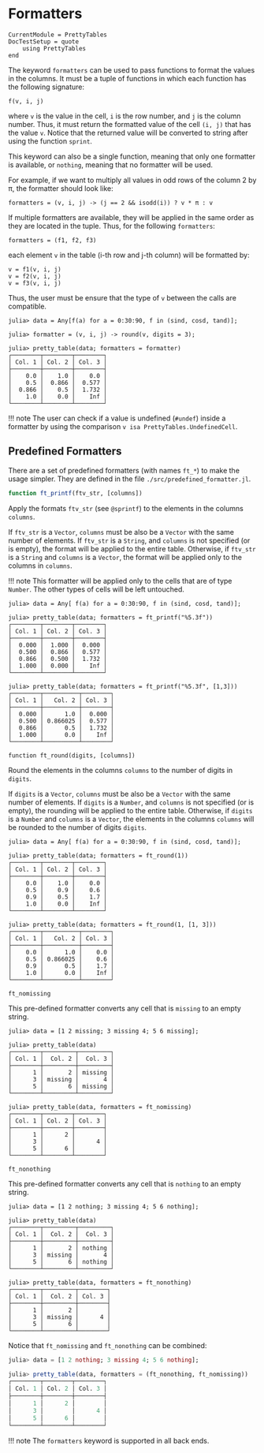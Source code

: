 Formatters
==========

```@meta
CurrentModule = PrettyTables
DocTestSetup = quote
    using PrettyTables
end
```

The keyword `formatters` can be used to pass functions to format the values in the columns.
It must be a tuple of functions in which each function has the following signature:

    f(v, i, j)

where `v` is the value in the cell, `i` is the row number, and `j` is the column number.
Thus, it must return the formatted value of the cell `(i, j)` that has the value `v`. Notice
that the returned value will be converted to string after using the function `sprint`.

This keyword can also be a single function, meaning that only one formatter is available, or
`nothing`, meaning that no formatter will be used.

For example, if we want to multiply all values in odd rows of the column 2 by π, the
formatter should look like:

    formatters = (v, i, j) -> (j == 2 && isodd(i)) ? v * π : v

If multiple formatters are available, they will be applied in the same order as they are
located in the tuple. Thus, for the following `formatters`:

    formatters = (f1, f2, f3)

each element `v` in the table (i-th row and j-th column) will be formatted by:

    v = f1(v, i, j)
    v = f2(v, i, j)
    v = f3(v, i, j)

Thus, the user must be ensure that the type of `v` between the calls are compatible.

```jldoctest
julia> data = Any[f(a) for a = 0:30:90, f in (sind, cosd, tand)];

julia> formatter = (v, i, j) -> round(v, digits = 3);

julia> pretty_table(data; formatters = formatter)
┌────────┬────────┬────────┐
│ Col. 1 │ Col. 2 │ Col. 3 │
├────────┼────────┼────────┤
│    0.0 │    1.0 │    0.0 │
│    0.5 │  0.866 │  0.577 │
│  0.866 │    0.5 │  1.732 │
│    1.0 │    0.0 │    Inf │
└────────┴────────┴────────┘
```

!!! note
    The user can check if a value is undefined (`#undef`) inside a formatter by using the
    comparison `v isa PrettyTables.UndefinedCell`.

## Predefined Formatters

There are a set of predefined formatters (with names `ft_*`) to make the usage simpler. They
are defined in the file `./src/predefined_formatter.jl`.

```julia
function ft_printf(ftv_str, [columns])
```

Apply the formats `ftv_str` (see `@sprintf`) to the elements in the columns `columns`.

If `ftv_str` is a `Vector`, `columns` must be also be a `Vector` with the same number of
elements. If `ftv_str` is a `String`, and `columns` is not specified (or is empty), the
format will be applied to the entire table.  Otherwise, if `ftv_str` is a `String` and
`columns` is a `Vector`, the format will be applied only to the columns in `columns`.

!!! note
    This formatter will be applied only to the cells that are of type `Number`.  The other
    types of cells will be left untouched.

```jldoctest
julia> data = Any[ f(a) for a = 0:30:90, f in (sind, cosd, tand)];

julia> pretty_table(data; formatters = ft_printf("%5.3f"))
┌────────┬────────┬────────┐
│ Col. 1 │ Col. 2 │ Col. 3 │
├────────┼────────┼────────┤
│  0.000 │  1.000 │  0.000 │
│  0.500 │  0.866 │  0.577 │
│  0.866 │  0.500 │  1.732 │
│  1.000 │  0.000 │    Inf │
└────────┴────────┴────────┘

julia> pretty_table(data; formatters = ft_printf("%5.3f", [1,3]))
┌────────┬──────────┬────────┐
│ Col. 1 │   Col. 2 │ Col. 3 │
├────────┼──────────┼────────┤
│  0.000 │      1.0 │  0.000 │
│  0.500 │ 0.866025 │  0.577 │
│  0.866 │      0.5 │  1.732 │
│  1.000 │      0.0 │    Inf │
└────────┴──────────┴────────┘
```

```
function ft_round(digits, [columns])
```

Round the elements in the columns `columns` to the number of digits in `digits`.

If `digits` is a `Vector`, `columns` must be also be a `Vector` with the same number of
elements. If `digits` is a `Number`, and `columns` is not specified (or is empty), the
rounding will be applied to the entire table.  Otherwise, if `digits` is a `Number` and
`columns` is a `Vector`, the elements in the columns `columns` will be rounded to the number
of digits `digits`.

```jldoctest
julia> data = Any[ f(a) for a = 0:30:90, f in (sind, cosd, tand)];

julia> pretty_table(data; formatters = ft_round(1))
┌────────┬────────┬────────┐
│ Col. 1 │ Col. 2 │ Col. 3 │
├────────┼────────┼────────┤
│    0.0 │    1.0 │    0.0 │
│    0.5 │    0.9 │    0.6 │
│    0.9 │    0.5 │    1.7 │
│    1.0 │    0.0 │    Inf │
└────────┴────────┴────────┘

julia> pretty_table(data; formatters = ft_round(1, [1, 3]))
┌────────┬──────────┬────────┐
│ Col. 1 │   Col. 2 │ Col. 3 │
├────────┼──────────┼────────┤
│    0.0 │      1.0 │    0.0 │
│    0.5 │ 0.866025 │    0.6 │
│    0.9 │      0.5 │    1.7 │
│    1.0 │      0.0 │    Inf │
└────────┴──────────┴────────┘
```

```
ft_nomissing
```

This pre-defined formatter converts any cell that is `missing` to an empty string.

```jldoctest
julia> data = [1 2 missing; 3 missing 4; 5 6 missing];

julia> pretty_table(data)
┌────────┬─────────┬─────────┐
│ Col. 1 │  Col. 2 │  Col. 3 │
├────────┼─────────┼─────────┤
│      1 │       2 │ missing │
│      3 │ missing │       4 │
│      5 │       6 │ missing │
└────────┴─────────┴─────────┘

julia> pretty_table(data, formatters = ft_nomissing)
┌────────┬────────┬────────┐
│ Col. 1 │ Col. 2 │ Col. 3 │
├────────┼────────┼────────┤
│      1 │      2 │        │
│      3 │        │      4 │
│      5 │      6 │        │
└────────┴────────┴────────┘
```

```
ft_nonothing
```

This pre-defined formatter converts any cell that is `nothing` to an empty string.

```jldoctest
julia> data = [1 2 nothing; 3 missing 4; 5 6 nothing];

julia> pretty_table(data)
┌────────┬─────────┬─────────┐
│ Col. 1 │  Col. 2 │  Col. 3 │
├────────┼─────────┼─────────┤
│      1 │       2 │ nothing │
│      3 │ missing │       4 │
│      5 │       6 │ nothing │
└────────┴─────────┴─────────┘

julia> pretty_table(data, formatters = ft_nonothing)
┌────────┬─────────┬────────┐
│ Col. 1 │  Col. 2 │ Col. 3 │
├────────┼─────────┼────────┤
│      1 │       2 │        │
│      3 │ missing │      4 │
│      5 │       6 │        │
└────────┴─────────┴────────┘
```

Notice that `ft_nomissing` and `ft_nonothing` can be combined:

```julia
julia> data = [1 2 nothing; 3 missing 4; 5 6 nothing];

julia> pretty_table(data, formatters = (ft_nonothing, ft_nomissing))
┌────────┬────────┬────────┐
│ Col. 1 │ Col. 2 │ Col. 3 │
├────────┼────────┼────────┤
│      1 │      2 │        │
│      3 │        │      4 │
│      5 │      6 │        │
└────────┴────────┴────────┘
```

!!! note
    The `formatters` keyword is supported in all back ends.
